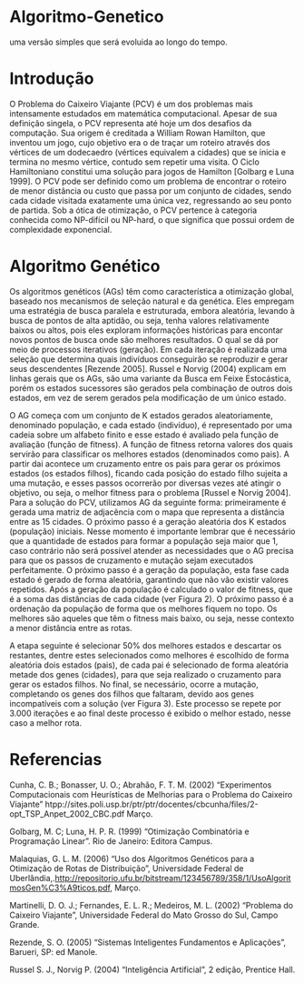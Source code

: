 # Algoritmo-Genetico

uma versão simples que será evoluida ao longo do tempo.

# Introdução
O Problema do Caixeiro Viajante (PCV) é um dos problemas mais intensamente estudados em matemática computacional. Apesar de sua definição singela, o PCV representa até hoje um dos desafios da computação.
Sua origem é creditada a William Rowan Hamilton, que inventou um jogo, cujo objetivo era o de traçar um roteiro através dos vértices de um dodecaedro (vértices equivalem a cidades) que se inicia e termina no mesmo vértice, contudo sem repetir uma visita. O Ciclo Hamiltoniano constitui uma solução para jogos de Hamilton [Golbarg e Luna 1999].
O PCV pode ser definido como um problema de encontrar o roteiro de menor distância ou custo que passa por um conjunto de cidades, sendo cada cidade visitada exatamente uma única vez, regressando ao seu ponto de partida.
Sob a ótica de otimização, o PCV pertence à categoria conhecida como NP-difícil ou NP-hard, o que significa que possui ordem de complexidade exponencial.

# Algoritmo Genético

Os algoritmos genéticos (AGs) têm como característica a otimização global, baseado nos mecanismos de seleção natural e da genética. Eles empregam uma estratégia de busca paralela e estruturada, embora aleatória, levando à busca de pontos de alta aptidão, ou seja, tenha valores relativamente baixos ou altos, pois eles exploram informações históricas para encontar novos pontos de busca onde são melhores resultados. O qual se dá por meio de processos iterativos (geração). Em cada iteração é realizada uma seleção que determina quais indivíduos conseguirão se reproduzir e gerar seus descendentes [Rezende 2005].
Russel e Norvig (2004) explicam em linhas gerais que os AGs, são uma variante da Busca em Feixe Estocástica, porém os estados sucessores são gerados pela combinação de outros dois estados, em vez de serem gerados pela modificação de um único estado.

O AG começa com um conjunto de K estados gerados aleatoriamente, denominado população, e cada estado (indivíduo), é representado por uma cadeia sobre um alfabeto finito e esse estado é avaliado pela função de avaliação (função de fitness). A função de fitness retorna valores dos quais servirão para classificar os melhores estados (denominados como pais). A partir dai acontece um cruzamento entre os pais para gerar os próximos estados (os estados filhos), ficando cada posição do estado filho sujeita a uma mutação, e esses passos ocorrerão por diversas vezes até atingir o objetivo, ou seja, o melhor fitness para o problema [Russel e Norvig 2004].
Para a solução do PCV, utilizamos AG da seguinte forma: primeiramente é gerada uma matriz de adjacência com o mapa que representa a distância entre as 15 cidades. O próximo passo é a geração aleatória dos K estados (população) iniciais. Nesse momento é importante lembrar que é necessário que a quantidade de estados para formar a população seja maior que 1, caso contrário não será possível atender as necessidades que o AG precisa para que os passos de cruzamento e mutação sejam executados perfeitamente. O próximo passo é a geração da população, esta fase cada estado é gerado de forma aleatória, garantindo que não vão existir valores repetidos. Após a geração da população é calculado o valor de fitness, que é a soma das distâncias de cada cidade (ver Figura 2). O próximo passo é a ordenação da população de forma que os melhores fiquem no topo. Os melhores são aqueles que têm o fitness mais baixo, ou seja, nesse contexto a menor distância entre as rotas.

A etapa seguinte é selecionar 50% dos melhores estados e descartar os restantes, dentre estes selecionados como melhores é escolhido de forma aleatória dois estados (pais), de cada pai é selecionado de forma aleatória metade dos genes (cidades), para que seja realizado o cruzamento para gerar os estados filhos. No final, se necessário, ocorre a mutação, completando os genes dos filhos que faltaram, devido aos genes incompatíveis com a solução (ver Figura 3). Este processo se repete por 3.000 iterações e ao final deste processo é exibido o melhor estado, nesse caso a melhor rota.


# Referencias
Cunha, C. B.; Bonasser, U. O.; Abrahão, F. T. M. (2002) “Experimentos Computacionais com Heurísticas de Melhorias para o Problema do Caixeiro Viajante” htpp://sites.poli.usp.br/ptr/ptr/docentes/cbcunha/files/2-opt_TSP_Anpet_2002_CBC.pdf Março.

Golbarg, M. C; Luna, H. P. R. (1999) “Otimização Combinatória e Programação Linear”. Rio de Janeiro: Editora Campus.

Malaquias, G. L. M. (2006) “Uso dos Algoritmos Genéticos para a Otimização de Rotas de Distribuição”, Universidade Federal de Uberlândia,.http://repositorio.ufu.br/bitstream/123456789/358/1/UsoAlgoritmosGen%C3%A9ticos.pdf, Março.

Martinelli, D. O. J.; Fernandes, E. L. R.; Medeiros, M. L. (2002) “Problema do Caixeiro Viajante”, Universidade Federal do Mato Grosso do Sul, Campo Grande.

Rezende, S. O. (2005) “Sistemas Inteligentes Fundamentos e Aplicações”, Barueri, SP: ed Manole.

Russel S. J., Norvig P. (2004) “Inteligência Artificial”, 2 edição, Prentice Hall.
